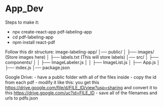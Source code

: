 # App_Dev

Steps to make it:
- npx create-react-app pdf-labeling-app
- cd pdf-labeling-app
- npm install react-pdf

Follow this dir structure:
image-labeling-app/
│── public/
│   ├── images/  (Store images here)
│   ├── labels.txt (This will store labels)
│── src/
│   ├── components/
│   │   ├── ImageLabeler.js
│   │   ├── ImageList.js
│   ├── App.js
│   ├── index.js
│── package.json


Google Drive:
    - have a public folder with all of the files inside
    - copy the id from each pdf
    - modify it like this:
    you get this
    https://drive.google.com/file/d/FILE_ID/view?usp=sharing
    and convert it to this
    https://drive.google.com/uc?id=FILE_ID
    - save all of the filenames and urls to pdfs.json
